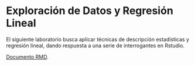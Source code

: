 # Exploración de Datos y Regresión Lineal

El siguiente laboratorio busca aplicar técnicas de descripción estadísticas y regresión lineal, dando respuesta a una serie de interrogantes en Rstudio.

[Documento RMD]("https://felipecatalanperez.github.io/Laboratorio_1/").
